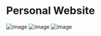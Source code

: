 # Personal Website
![image](https://github.com/user-attachments/assets/a4d6913a-910a-49f7-bd0b-7b222ac7434f)
![image](https://github.com/user-attachments/assets/85d5c01c-0a98-42f7-8bfe-0321b7bd3984)
![image](https://github.com/user-attachments/assets/59e433e0-df15-4296-bdd5-7c9da0db4c85)
